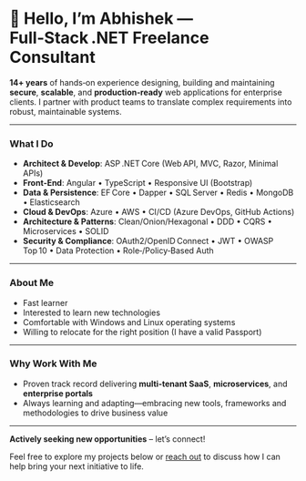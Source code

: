 # 👋 Hello, I’m Abhishek — Full‑Stack .NET Freelance Consultant

**14+ years** of hands‑on experience designing, building and maintaining **secure**, **scalable**, and **production‑ready** web applications for enterprise clients. I partner with product teams to translate complex requirements into robust, maintainable systems.

---

### What I Do
- **Architect & Develop**: ASP .NET Core (Web API, MVC, Razor, Minimal APIs)
- **Front‑End**: Angular • TypeScript • Responsive UI (Bootstrap)  
- **Data & Persistence**: EF Core • Dapper • SQL Server • Redis • MongoDB • Elasticsearch  
- **Cloud & DevOps**: Azure • AWS • CI/CD (Azure DevOps, GitHub Actions)  
- **Architecture & Patterns**: Clean/Onion/Hexagonal • DDD • CQRS • Microservices • SOLID  
- **Security & Compliance**: OAuth2/OpenID Connect • JWT • OWASP Top 10 • Data Protection • Role‑/Policy‑Based Auth  

---

### About Me
- Fast learner
- Interested to learn new technologies
- Comfortable with Windows and Linux operating systems
- Willing to relocate for the right position (I have a valid Passport)

---

### Why Work With Me
- Proven track record delivering **multi‑tenant SaaS**, **microservices**, and **enterprise portals**  
- Always learning and adapting—embracing new tools, frameworks and methodologies to drive business value  

---

**Actively seeking new opportunities** – let’s connect!

Feel free to explore my projects below or [reach out](mailto:abhishek.luv@outlook.com) to discuss how I can help bring your next initiative to life.  
